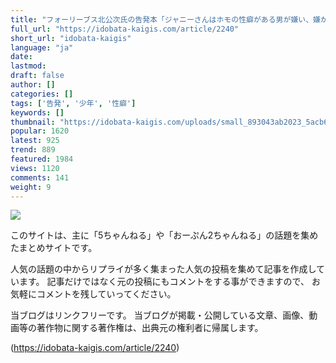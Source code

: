 ```yaml
---
title: "フォーリーブス北公次氏の告発本「ジャニーさんはホモの性癖がある男が嫌い、嫌がるノーマルの少年を襲うのが大好きだった」"
full_url: "https://idobata-kaigis.com/article/2240"
short_url: "idobata-kaigis"
language: "ja"
date: 
lastmod: 
draft: false
author: []
categories: []
tags: ['告発', '少年', '性癖']
keywords: []
thumbnail: "https://idobata-kaigis.com/uploads/small_893043ab2023_5acb69087e.jpg"
popular: 1620
latest: 925
trend: 889
featured: 1984
views: 1120
comments: 141
weight: 9
---
```


![](https://idobata-kaigis.com/uploads/small_893043ab2023_5acb69087e.jpg)

<div><p class=''>このサイトは、主に「5ちゃんねる」や「おーぷん2ちゃんねる」の話題を集めたまとめサイトです。</p><p>人気の話題の中からリプライが多く集まった人気の投稿を集めて記事を作成しています。 記事だけではなく元の投稿にもコメントをする事ができますので、 お気軽にコメントを残していってください。</p><p class=''>当ブログはリンクフリーです。 当ブログが掲載・公開している文章、画像、動画等の著作物に関する著作権は、出典元の権利者に帰属します。</p></div>

(https://idobata-kaigis.com/article/2240)
